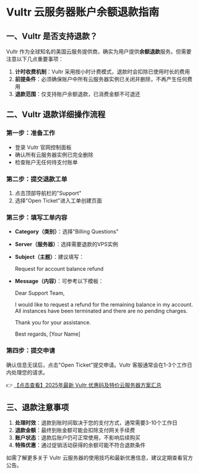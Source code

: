 # Vultr 云服务器账户余额退款指南

## 一、Vultr 是否支持退款？

Vultr 作为全球知名的美国云服务提供商，确实为用户提供**余额退款**服务。但需要注意以下几点重要事项：

1. **计时收费机制**：Vultr 采用按小时计费模式，退款时会扣除已使用时长的费用
2. **前提条件**：必须确保账户中所有云服务器实例已关闭并删除，不再产生任何费用
3. **退款范围**：仅支持账户余额退款，已消费金额不可退还

## 二、Vultr 退款详细操作流程

### 第一步：准备工作
- 登录 Vultr 官网控制面板
- 确认所有云服务器实例已完全删除
- 检查账户无任何待支付账单

### 第二步：提交退款工单
1. 点击顶部导航栏的"Support"
2. 选择"Open Ticket"进入工单创建页面

### 第三步：填写工单内容
- **Category（类别）**：选择"Billing Questions"
- **Server（服务器）**：选择需要退款的VPS实例
- **Subject（主题）**：建议填写：
  
  Request for account balance refund
  
- **Message（内容）**：可参考以下模板：
  
  Dear Support Team,
  
  I would like to request a refund for the remaining balance in my account. 
  All instances have been terminated and there are no pending charges.
  
  Thank you for your assistance.
  
  Best regards,
  [Your Name]
  

### 第四步：提交申请
确认信息无误后，点击"Open Ticket"提交申请。Vultr 客服通常会在1-3个工作日内处理您的请求。

👉 [【点击查看】2025年最新 Vultr 优惠码及特价云服务器方案汇总](https://bit.ly/VuLtr)

## 三、退款注意事项
1. **处理时效**：退款到账时间取决于您的支付方式，通常需要3-10个工作日
2. **退款金额**：最终到账金额可能会扣除支付网关手续费
3. **账户状态**：退款后账户仍可正常使用，不影响后续购买
4. **特殊优惠**：通过促销活动获得的余额可能不符合退款条件

如需了解更多关于 Vultr 云服务器的使用技巧和最新优惠信息，建议定期查看官方公告。